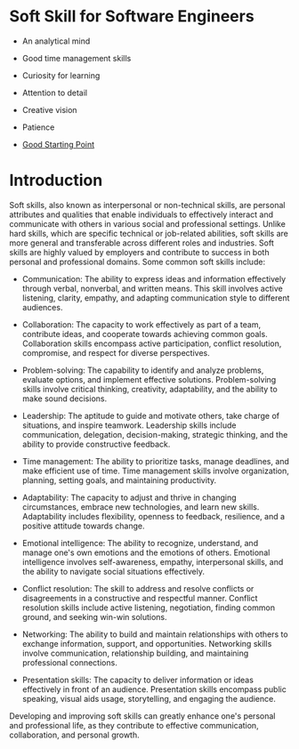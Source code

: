 # Soft Skill for Software Engineers

* An analytical mind
* Good time management skills
* Curiosity for learning
* Attention to detail
* Creative vision
* Patience

* [Good Starting Point](https://www.upgrad.com/blog/how-to-become-a-full-stack-developer-part-1/)


# Introduction

Soft skills, also known as interpersonal or non-technical skills, are personal attributes and qualities that enable individuals to effectively interact and communicate with others in various social and professional settings. Unlike hard skills, which are specific technical or job-related abilities, soft skills are more general and transferable across different roles and industries. Soft skills are highly valued by employers and contribute to success in both personal and professional domains. Some common soft skills include:

* Communication: The ability to express ideas and information effectively through verbal, nonverbal, and written means. This skill involves active listening, clarity, empathy, and adapting communication style to different audiences.

* Collaboration: The capacity to work effectively as part of a team, contribute ideas, and cooperate towards achieving common goals. Collaboration skills encompass active participation, conflict resolution, compromise, and respect for diverse perspectives.

* Problem-solving: The capability to identify and analyze problems, evaluate options, and implement effective solutions. Problem-solving skills involve critical thinking, creativity, adaptability, and the ability to make sound decisions.

* Leadership: The aptitude to guide and motivate others, take charge of situations, and inspire teamwork. Leadership skills include communication, delegation, decision-making, strategic thinking, and the ability to provide constructive feedback.

* Time management: The ability to prioritize tasks, manage deadlines, and make efficient use of time. Time management skills involve organization, planning, setting goals, and maintaining productivity.

* Adaptability: The capacity to adjust and thrive in changing circumstances, embrace new technologies, and learn new skills. Adaptability includes flexibility, openness to feedback, resilience, and a positive attitude towards change.

* Emotional intelligence: The ability to recognize, understand, and manage one's own emotions and the emotions of others. Emotional intelligence involves self-awareness, empathy, interpersonal skills, and the ability to navigate social situations effectively.

* Conflict resolution: The skill to address and resolve conflicts or disagreements in a constructive and respectful manner. Conflict resolution skills include active listening, negotiation, finding common ground, and seeking win-win solutions.

* Networking: The ability to build and maintain relationships with others to exchange information, support, and opportunities. Networking skills involve communication, relationship building, and maintaining professional connections.

* Presentation skills: The capacity to deliver information or ideas effectively in front of an audience. Presentation skills encompass public speaking, visual aids usage, storytelling, and engaging the audience.

Developing and improving soft skills can greatly enhance one's personal and professional life, as they contribute to effective communication, collaboration, and personal growth.
